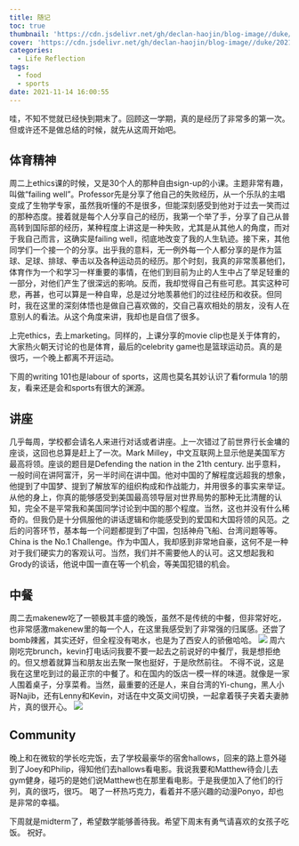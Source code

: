```yaml
---
title: 随记
toc: true
thumbnail: 'https://cdn.jsdelivr.net/gh/declan-haojin/blog-image//duke/20211114160758.png'
cover: 'https://cdn.jsdelivr.net/gh/declan-haojin/blog-image//duke/20211114160758.png'
categories:
  - Life Reflection
tags:
  - food
  - sports
date: 2021-11-14 16:00:55
---
```


哇，不知不觉就已经快到期末了。回顾这一学期，真的是经历了非常多的第一次。但或许还不是做总结的时候，就先从这周开始吧。

<!--more-->

## 体育精神
周二上ethics课的时候，又是30个人的那种自由sign-up的小课。主题非常有趣，叫做“failing well”。Professor先是分享了他自己的失败经历，从一个乐队的主唱变成了生物学专家，虽然我听懂的不是很多，但能深刻感受到他对于过去一笑而过的那种态度。接着就是每个人分享自己的经历，我第一个举了手，分享了自己从普高转到国际部的经历，某种程度上讲这是一种失败，尤其是从其他人的角度，而对于我自己而言，这确实是failing well，彻底地改变了我的人生轨迹。接下来，其他同学们一个接一个的分享。出乎我的意料，无一例外每一个人都分享的是作为篮球、足球、排球、拳击以及各种运动员的经历。那个时刻，我真的非常羡慕他们，体育作为一个和学习一样重要的事情，在他们到目前为止的人生中占了举足轻重的一部分，对他们产生了很深远的影响。反而，我却觉得自己有些可悲。其实这种可悲，再甚，也可以算是一种自卑，总是过分地羡慕他们的过往经历和收获。但同时，我在这里的深刻体悟也是做自己喜欢做的，交自己喜欢相处的朋友，没有人在意别人的看法。从这个角度来讲，我却也是自信了很多。

上完ethics，去上marketing。同样的，上课分享的movie clip也是关于体育的，大家热火朝天讨论的也是体育，最后的celebrity game也是篮球运动员。真的是很巧，一个晚上都离不开运动。

下周的writing 101也是labour of sports，这周也莫名其妙认识了看formula 1的朋友，看来还是会和sports有很大的渊源。


## 讲座
几乎每周，学校都会请名人来进行对话或者讲座。上一次错过了前世界行长金墉的座谈，这回也总算是赶上了一次。Mark Milley，中文互联网上显示他是美国军方最高将领。座谈的题目是Defending the nation in the 21th century. 出乎意料，一般时间在讲阿富汗，另一半时间在讲中国。他对中国的了解程度远超我的想象，他提到了中国梦、提到了解放军的组织构成和作战能力，并用很多的事实来举证。从他的身上，你真的能够感受到美国最高领导层对世界局势的那种无比清醒的认知，完全不是平常我和美国同学讨论到中国的那个程度。当然，这也并没有什么稀奇的。但我仍是十分佩服他的讲话逻辑和你能感受到的爱国和大国将领的风范。之后的问答环节，基本每一个问题都提到了中国，包括神舟飞船、台湾问题等等。China is the No.1 Challenge。作为中国人，我却感到非常地自豪，这何不是一种对于我们硬实力的客观认可。当然，我们并不需要他人的认可。这又想起我和Grody的谈话，他说中国一直在等一个机会，等美国犯错的机会。
## 中餐
周二去makenew吃了一顿极其丰盛的晚饭，虽然不是传统的中餐，但非常好吃，也非常感激makenew里的每一个人，在这里我感受到了非常强的归属感。还尝了bomb辣酱，其实还好，但全程没有喝水，也是为了西安人的骄傲哈哈。
![](https://cdn.jsdelivr.net/gh/declan-haojin/blog-image//duke/20211114160648.png)
周六刚吃完brunch，kevin打电话问我要不要一起去之前说好的中餐厅，我是想拒绝的。但又想着就算当和朋友出去聚一聚也挺好，于是欣然前往。
不得不说，这是我在这里吃到过的最正宗的中餐了。和在国内的饭店一模一样的味道。就像是一家人围着桌子，分享菜肴。当然，最重要的还是人，来自台湾的Yi-chung，黑人小哥Najib，还有Lenny和Kevin，对话在中文英文间切换，一起拿着筷子夹着夫妻肺片，真的很开心。
![](https://cdn.jsdelivr.net/gh/declan-haojin/blog-image//duke/20211114160521.png)

## Community
晚上和在微软的学长吃完饭，去了学校最豪华的宿舍hallows，回来的路上意外碰到了Joey和Philip，得知他们去hallows看电影。我说我要和Matthew待会儿去gym健身，碰巧的是她们说Matthew也在那里看电影。于是我便加入了他们的行列，真的很巧，很巧。
喝了一杯热巧克力，看着并不感兴趣的动漫Ponyo，却也是非常的幸福。

下周就是midterm了，希望数学能够善待我。希望下周末有勇气请喜欢的女孩子吃饭。
祝好。

